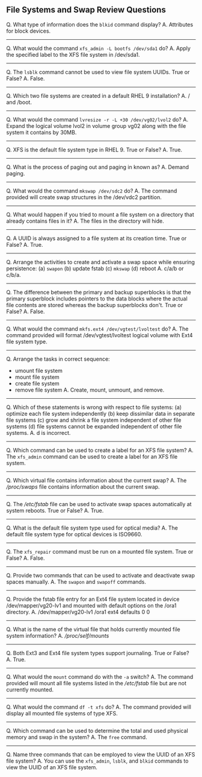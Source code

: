 ## File Systems and Swap Review Questions 

Q. What type of information does the `blkid` command display?
A. Attributes for block devices.

---

Q\. What would the command `xfs_admin -L bootfs /dev/sda1` do?
A. Apply the specified label to the XFS file system in /dev/sda1.

---

Q. The `lsblk` command cannot be used to view file system UUIDs. True or False?
A. False.

---

Q. Which two file systems are created in a default RHEL 9 installation?
A. / and /boot.

---

Q. What would the command `lvresize -r -L +30 /dev/vg02/lvol2` do?
A. Expand the logical volume lvol2 in volume group vg02 along with the file system it contains by 30MB.

---

Q. XFS is the default file system type in RHEL 9. True or False?
A. True.

---

Q. What is the process of paging out and paging in known as?
A. Demand paging.

---

Q. What would the command `mkswap /dev/sdc2` do?
A. The command provided will create swap structures in the /dev/vdc2 partition.

---

Q. What would happen if you tried to mount a file system on a directory that already contains files in it?
A. The files in the directory will hide.

---

Q. A UUID is always assigned to a file system at its creation time. True or False?
A. True.

---

Q. Arrange the activities to create and activate a swap space while ensuring persistence: 
(a) `swapon`
(b) update fstab
(c) `mkswap`
(d) reboot
A. c/a/b or c/b/a.

---

Q. The difference between the primary and backup superblocks is that the primary superblock includes pointers to the data blocks where the actual file contents are stored whereas the backup superblocks don't. True or False?
A. False.

---

Q. What would the command `mkfs.ext4 /dev/vgtest/lvoltest` do?
A. The command provided will format /dev/vgtest/lvoltest logical volume with Ext4 file system type.

---

Q. Arrange the tasks in correct sequence: 
- umount file system
- mount file system
- create file system
- remove file system
A. Create, mount, unmount, and remove.

---


Q. Which of these statements is wrong with respect to file systems:
(a) optimize each file system independently
(b) keep dissimilar data in separate file systems
(c) grow and shrink a file system independent of other file systems
(d) file systems cannot be expanded independent of other file systems.
A. d is incorrect.

---

Q. Which command can be used to create a label for an XFS file system?
A. The `xfs_admin` command can be used to create a label for an XFS file system.

---


Q. Which virtual file contains information about the current swap?
A. The */proc/swaps* file contains information about the current swap.

---

Q. The */etc/fstab* file can be used to activate swap spaces automatically at system reboots. True or False?
A. True.

---

Q. What is the default file system type used for optical media?
A. The default file system type for optical devices is ISO9660.

---

Q. The `xfs_repair` command must be run on a mounted file system. True or False?
A. False.

---

Q. Provide two commands that can be used to activate and deactivate swap spaces manually.
A. The `swapon` and `swapoff` commands.

---

Q. Provide the fstab file entry for an Ext4 file system located in device /dev/mapper/vg20-lv1 and mounted with default options on the
/ora1 directory.
A. /dev/mapper/vg20-lv1 /ora1 ext4 defaults 0 0

---

Q. What is the name of the virtual file that holds currently mounted file system information?
A. */proc/self/mounts*

---

Q. Both Ext3 and Ext4 file system types support journaling. True or False?
A. True.

---

Q. What would the `mount` command do with the `-a` switch?
A. The command provided will mount all file systems listed in the */etc/fstab* file but are not currently mounted.

---

Q. What would the command `df -t xfs` do?
A. The command provided will display all mounted file systems of type XFS.

---

Q. Which command can be used to determine the total and used physical memory and swap in the system?
A. The `free` command.

---

Q. Name three commands that can be employed to view the UUID of an XFS file system?
A. You can use the `xfs_admin`, `lsblk`, and `blkid` commands to view the UUID of an XFS file system.


